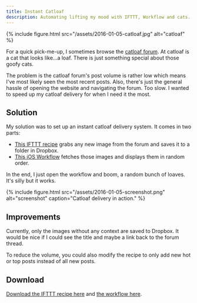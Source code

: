 ```yaml
---
title: Instant Catloaf
description: Automating lifting my mood with IFTTT, Workflow and cats.
---
```


{% include figure.html src="/assets/2016-01-05-catloaf.jpg" alt="catloaf" %}

For a quick pick-me-up, I sometimes browse the [catloaf forum](https://www.reddit.com/r/Catloaf/). At catloaf is a cat that looks like...a loaf. There is just something special about those goofy cats.

 The problem is the catloaf forum's post volume is rather low which means I've most likely seen the most recent posts. Also, there's just the general hassle of opening the website and navigating the forum. Too slow. I wanted to speed up my catloaf delivery for when I need it the most.

## Solution

My solution was to set up an instant catloaf delivery system. It comes in two parts:

- [This IFTTT recipe][ifttt] grabs any new image from the forum and saves it to a folder in Dropbox.
- [This iOS Workflow][workflow] fetches those images and displays them in random order.

In the end, I just open the workflow and boom, a random bunch of loaves. It's silly but it works.

{% include figure.html src="/assets/2016-01-05-screenshot.png" alt="screenshot" caption="Catloaf delivery in action." %}

## Improvements

Currently, only the images without any context are saved to Dropbox. It would be nice if I could see the title and maybe a link back to the forum thread.

To reduce the volume, you could also modify the recipe to only add new hot or top posts instead of all new posts.

## Download

[Download the IFTTT recipe here][ifttt] and [the workflow here][workflow].

[ifttt]: https://ifttt.com/recipes/405972-instant-catloaf-delivery
[workflow]: https://workflow.is/workflows/bfd6dbf05607407091d9c4f6e3fd754e
